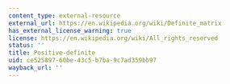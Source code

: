 ```yaml
---
content_type: external-resource
external_url: https://en.wikipedia.org/wiki/Definite_matrix
has_external_license_warning: true
license: https://en.wikipedia.org/wiki/All_rights_reserved
status: ''
title: Positive-definite
uid: ce525897-60be-43c5-b7ba-9c7ad359bb97
wayback_url: ''
---
```

